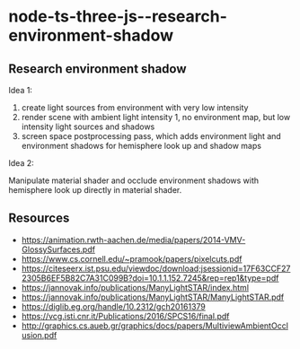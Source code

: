 # node-ts-three-js--research-environment-shadow

## Research environment shadow

Idea 1:

1. create light sources from environment with very low intensity
2. render scene with ambient light intensity 1, no environment map, but low intensity light sources and shadows
3. screen space postprocessing pass, which adds environment light and environment shadows for hemisphere look up and shadow maps

Idea 2:

Manipulate material shader and occlude environment shadows with hemisphere look up directly in material shader.

## Resources

- https://animation.rwth-aachen.de/media/papers/2014-VMV-GlossySurfaces.pdf
- https://www.cs.cornell.edu/~pramook/papers/pixelcuts.pdf
- https://citeseerx.ist.psu.edu/viewdoc/download;jsessionid=17F63CCF272305B6EF5B82C7A31C099B?doi=10.1.1.152.7245&rep=rep1&type=pdf
- https://jannovak.info/publications/ManyLightSTAR/index.html
- https://jannovak.info/publications/ManyLightSTAR/ManyLightSTAR.pdf
- https://diglib.eg.org/handle/10.2312/gch20161379
- https://vcg.isti.cnr.it/Publications/2016/SPCS16/final.pdf
- http://graphics.cs.aueb.gr/graphics/docs/papers/MultiviewAmbientOcclusion.pdf